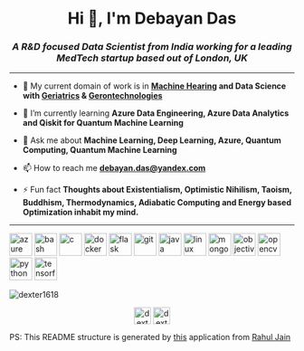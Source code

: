 <h1 align="center">Hi 👋, I'm Debayan Das</h1>
<h3 align="center"><i> A R&D focused Data Scientist from India working for a leading MedTech startup based out of London, UK </i> </h3>

---
- :office: My current domain of work is in **[Machine Hearing](https://research.google/pubs/pub36608/) and Data Science with [Geriatrics](https://en.wikipedia.org/wiki/Geriatrics) & [Gerontechnologies](https://en.wikipedia.org/wiki/Gerontology)**

- 🌱 I’m currently learning **Azure Data Engineering, Azure Data Analytics and Qiskit for Quantum Machine Learning**

- 💬 Ask me about **Machine Learning, Deep Learning, Azure, Quantum Computing, Quantum Machine Learning**

- 📫 How to reach me **debayan.das@yandex.com**

- ⚡ Fun fact **Thoughts about Existentialism, Optimistic Nihilism, Taoism, Buddhism, Thermodynamics, Adiabatic Computing and Energy based Optimization inhabit my mind.**

---

<p align="left"><img src="https://www.vectorlogo.zone/logos/microsoft_azure/microsoft_azure-icon.svg" alt="azure" width="40" height="40"/> <img src="https://www.vectorlogo.zone/logos/gnu_bash/gnu_bash-icon.svg" alt="bash" width="40" height="40"/> <img src="https://devicons.github.io/devicon/devicon.git/icons/c/c-original.svg" alt="c" width="40" height="40"/> <img src="https://devicons.github.io/devicon/devicon.git/icons/docker/docker-original-wordmark.svg" alt="docker" width="40" height="40"/> <img src="https://www.vectorlogo.zone/logos/pocoo_flask/pocoo_flask-icon.svg" alt="flask" width="40" height="40"/> <img src="https://www.vectorlogo.zone/logos/git-scm/git-scm-icon.svg" alt="git" width="40" height="40"/> <img src="https://devicons.github.io/devicon/devicon.git/icons/java/java-original-wordmark.svg" alt="java" width="40" height="40"/> <img src="https://devicons.github.io/devicon/devicon.git/icons/linux/linux-original.svg" alt="linux" width="40" height="40"/> <img src="https://devicons.github.io/devicon/devicon.git/icons/mongodb/mongodb-original-wordmark.svg" alt="mongodb" width="40" height="40"/> <img src="https://www.vectorlogo.zone/logos/apple_objectivec/apple_objectivec-icon.svg" alt="objectivec" width="40" height="40"/> <img src="https://www.vectorlogo.zone/logos/opencv/opencv-icon.svg" alt="opencv" width="40" height="40"/> <img src="https://devicons.github.io/devicon/devicon.git/icons/python/python-original.svg" alt="python" width="40" height="40"/> <img src="https://www.vectorlogo.zone/logos/tensorflow/tensorflow-icon.svg" alt="tensorflow" width="40" height="40"/></p><p><img align="center" src="https://github-readme-stats.vercel.app/api/top-langs/?username=dexter1618&layout=compact&hide=html" alt="dexter1618" /></p>

<p align="center">
<a href="https://linkedin.com/in/dexter1618" target="blank"><img align="center" src="https://cdn.jsdelivr.net/npm/simple-icons@3.0.1/icons/linkedin.svg" alt="dexter1618" height="30" width="30" /></a>
<a href="https://fb.com/dexter1618" target="blank"><img align="center" src="https://cdn.jsdelivr.net/npm/simple-icons@3.0.1/icons/facebook.svg" alt="dexter1618" height="30" width="30" /></a>
</p>

PS: This README structure is generated by [this](https://github.com/rahuldkjain/github-profile-readme-generator) application from [Rahul Jain](https://github.com/rahuldkjain)
